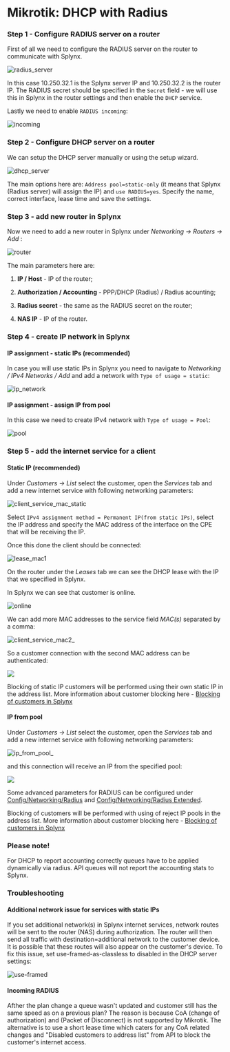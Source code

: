 Mikrotik: DHCP with Radius
==========

### Step 1 - Configure RADIUS server on a router

First of all we need to configure the RADIUS server on the router to communicate with Splynx.

![radius_server](radius_server.png)

In this case 10.250.32.1 is the Splynx server IP and 10.250.32.2 is the router IP. The RADIUS secret should be specified in the `Secret` field - we will use this in Splynx in the router settings and then enable the `DHCP` service.

Lastly we need to enable `RADIUS incoming`:

![incoming](radius_incoming.png)

### Step 2 - Configure DHCP server on a router

We can setup the DHCP server manually or using the setup wizard.

![dhcp_server](dhcp_server.png)

The main options here are: `Address pool=static-only` (it means that Splynx (Radius server) will assign the IP) and `use RADIUS=yes`. Specify the name, correct interface, lease time and save the settings.

### Step 3 - add new router in Splynx

Now we need to add a new router in Splynx under _Networking -> Routers -> Add_ :

![router](router_in_splynx.png)

The main parameters here are:

1. **IP / Host** - IP of the router;

2. **Authorization / Accounting** - PPP/DHCP (Radius) / Radius acounting;

3. **Radius secret** - the same as the RADIUS secret on the router;

4. **NAS IP** - IP of the router.

### Step 4 - create IP network in Splynx

#### IP assignment - static IPs (recommended)

In case you will use static IPs in Splynx you need to navigate to _Networking / IPv4 Networks / Add_ and add a network with `Type of usage = static`:

![ip_network](ip_network_static.png)

#### IP assignment - assign IP from pool

In this case we need to create IPv4 network with `Type of usage = Pool`:

![pool](make_network_pool.png)

### Step 5 - add the internet service for a client

#### Static IP (recommended)

Under _Customers -> List_ select the customer, open the _Services_ tab and add a new internet service with following networking parameters:

![client_service_mac_static](client_service_1mac_static.png)

Select `IPv4 assignment method = Permanent IP(from static IPs)`, select the IP address and specify the MAC address of the interface on the CPE that will be receiving the IP.

Once this done the client should be connected:

![lease_mac1](lease_mac1.png)

On the router under the _Leases_ tab we can see the DHCP lease with the IP that we specified in Splynx.

In Splynx we can see that customer is online.

![online](online_in_splynx.png)

We can add more MAC addresses to the service field _MAC(s)_ separated by a comma:

![client_service_mac2_](client_service_2mac_static.png)

So a customer connection with the second MAC address can be authenticated:

![](lease_mac2.png)

Blocking of static IP customers will be performed using their own static IP in the address list. More information about customer blocking here - [Blocking of customers in Splynx](networking/blocking_customers/blocking_customers.md)

#### IP from pool

Under _Customers -> List_ select the customer, open the _Services_ tab and add a new internet service with following networking parameters:

![ip_from_pool_](service_assign_pool.png)

and this connection will receive an IP from the specified pool:

![](lease_pool.png)

Some advanced parameters for RADIUS can be configured under [Config/Networking/Radius](../../../configuration/network/radius/radius.md) and [Config/Networking/Radius Extended](../../../configuration/network/radius_extended/radius_extended.md).

Blocking of customers will be performed with using of reject IP pools in the address list. More information about customer blocking here - [Blocking of customers in Splynx](networking/blocking_customers/blocking_customers.md)

### Please note!

For DHCP to report accounting correctly queues have to be applied dynamically via radius. API queues will not report the accounting stats to Splynx.

### Troubleshooting

#### Additional network issue for services with static IPs

If you set additional network(s) in Splynx internet services, network routes will be sent to the router (NAS) during authorization. The router will then send all traffic with destination=additional network to the customer device. It is possible that these routes will also appear on the customer's device. To fix this issue, set use-framed-as-classless to disabled in the DHCP server settings:

![use-framed](use_framed.png)

#### Incoming RADIUS

Afther the plan change a queue wasn't updated and customer still has the same speed as on a previous plan? The reason is because CoA (change of authorization) and (Packet  of Disconnect) is not supported by Mikrotik. The alternative is to use a short lease time which caters for any CoA related changes and "Disabled customers to address list" from API to block the customer's internet access.
